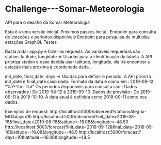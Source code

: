 # Challenge---Somar-Meteorologia
API para o desafio da Somar Meteorologia

Esta é a uma versão inicial. 
Próximos passos inclui :
  Endpoint para consulta de estações e periodos disponíveis
  Endpoint para pesquisa de multiplas estações
  GraphQL
  Testes 
  
  
Basta rodar app.py e fazer os requests. As variaveis requeridas são :
  station, latitude, longidute => Usadas para a identificação da tabela.
  A API prioriza station e caso decida usar latitude, longitude, ela irá encontrar a estação mais proxima à coordenada dada.
  
  init_date, final_date, days => Usadas para definir o periodo.
  A API prioriza init_date e final_date caso dado. Formato da data é como em : 2019-08-12, "%Y-%m-%d"
  Os periodos disponíveis para consulta são : 
    Dados observados : De 2019-08-12 à 2019-09-10.
    Dados de previsão : De 2019-09-11 à 2019-10-10.
    A data atual é definida como 2019-09-11 como nos dados.
    
Exemplos de request:
http://localhost:5000/observed?station=Alegria-MG&days=10
http://localhost:5000/observed?init_date=2019-08-16&final_date=2019-08-18&latitude=-16.08&longitude=-48.50
http://localhost:5000/forecast?init_date=2019-09-12&final_date=2019-09-16&latitude=-16.08&longitude=-48.5
http://localhost:5000/forecast?days=10&latitude=-16.08&longitude=-48.5


